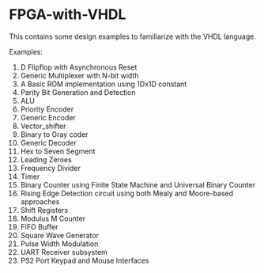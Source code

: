 # FPGA-with-VHDL
This contains some design examples to familiarize with the VHDL language.

Examples:
1. D Flipflop with Asynchronous Reset
2. Generic Multiplexer with N-bit width
3. A Basic ROM implementation using 1Dx1D constant
4. Parity Bit Generation and Detection
5. ALU
6. Priority Encoder
7. Generic Encoder
8. Vector_shifter
9. Binary to Gray coder
10. Generic Decoder
11. Hex to Seven Segment
12. Leading Zeroes
13. Frequency Divider
14. Timer
15. Binary Counter using Finite State Machine and Universal Binary Counter
16. Rising Edge Detection circuit using both Mealy and Moore-based approaches
17. Shift Registers
18. Modulus M Counter
19. FIFO Buffer
20. Square Wave Generator
21. Pulse Width Modulation
22. UART Receiver subsystem
23. PS2 Port Keypad and Mouse Interfaces
